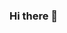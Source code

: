 ### Hi there 👋

<!--
**exorcist09/Exorcist09** is a ✨ _special_ ✨ repository because its `README.md` (this file) appears on your GitHub profile.

Here are some ideas to get you started:

- 💻 I’m currently working on Web/App development Projects
- 🦼 I’m currently learning MERN/MEAN stack, Blockchain, Linux
- 🔭 I love Astronomy.
- 😄 Pronouns: He/Him.
-->
